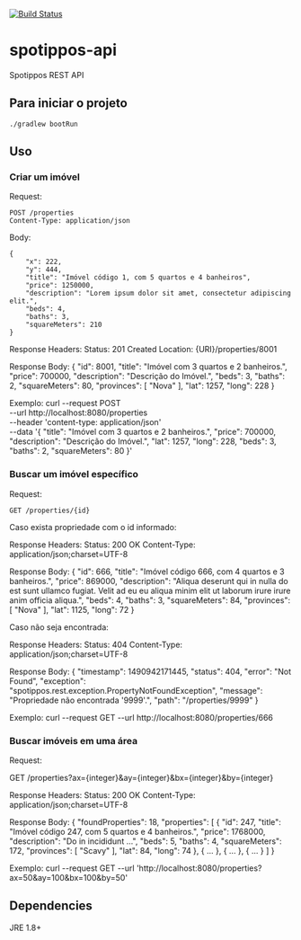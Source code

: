 [![Build Status](https://travis-ci.org/mabernardo/spotippos-api.svg?branch=master)](https://travis-ci.org/mabernardo/spotippos-api)

# spotippos-api
Spotippos REST API

## Para iniciar o projeto

    ./gradlew bootRun

## Uso

### Criar um imóvel
Request:

    POST /properties
    Content-Type: application/json

Body:

    {
        "x": 222,
        "y": 444,
        "title": "Imóvel código 1, com 5 quartos e 4 banheiros",
        "price": 1250000,
        "description": "Lorem ipsum dolor sit amet, consectetur adipiscing elit.",
        "beds": 4,
        "baths": 3,
        "squareMeters": 210
    }

Response Headers:
    Status: 201 Created
    Location: {URI}/properties/8001

Response Body:
    {
        "id": 8001,
        "title": "Imóvel com 3 quartos e 2 banheiros.",
        "price": 700000,
        "description": "Descrição do Imóvel.",
        "beds": 3,
        "baths": 2,
        "squareMeters": 80,
        "provinces": [ "Nova" ],
        "lat": 1257,
        "long": 228
    }

Exemplo:
    curl --request POST \
        --url http://localhost:8080/properties \
        --header 'content-type: application/json' \
        --data '{ "title": "Imóvel com 3 quartos e 2 banheiros.", "price": 700000, "description": "Descrição do Imóvel.", "lat": 1257, "long": 228, "beds": 3, "baths": 2, "squareMeters": 80 }'

### Buscar um imóvel específico
Request:

    GET /properties/{id}

Caso exista propriedade com o id informado:

Response Headers:
    Status: 200 OK
    Content-Type: application/json;charset=UTF-8

Response Body:
    {
        "id": 666,
        "title": "Imóvel código 666, com 4 quartos e 3 banheiros.",
        "price": 869000,
        "description": "Aliqua deserunt qui in nulla do est sunt ullamco fugiat. Velit ad eu eu aliqua minim elit ut laborum irure irure anim officia aliqua.",
        "beds": 4,
        "baths": 3,
        "squareMeters": 84,
        "provinces": [ "Nova" ],
        "lat": 1125,
        "long": 72
    }

Caso não seja encontrada:

Response Headers:
    Status: 404
    Content-Type: application/json;charset=UTF-8

Response Body:
    {
        "timestamp": 1490942171445,
        "status": 404,
        "error": "Not Found",
        "exception": "spotippos.rest.exception.PropertyNotFoundException",
        "message": "Propriedade não encontrada '9999'.",
        "path": "/properties/9999"
    }

Exemplo:
    curl --request GET --url http://localhost:8080/properties/666


### Buscar imóveis em uma área
Request:

  GET /properties?ax={integer}&ay={integer}&bx={integer}&by={integer}

Response Headers:
    Status: 200 OK
    Content-Type: application/json;charset=UTF-8

Response Body:
    {
        "foundProperties": 18,
        "properties": [
            {
                "id": 247,
                "title": "Imóvel código 247, com 5 quartos e 4 banheiros.",
                "price": 1768000,
                "description": "Do in incididunt ...",
                "beds": 5,
                "baths": 4,
                "squareMeters": 172,
                "provinces": [  "Scavy" ],
                "lat": 84,
                "long": 74
            },
            { ... },
            { ... },
            { ... }
        ]
    }

Exemplo:
    curl --request GET --url 'http://localhost:8080/properties?ax=50&ay=100&bx=100&by=50'

## Dependencies
JRE 1.8+